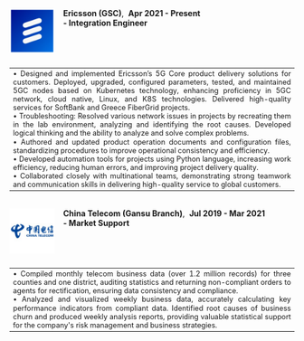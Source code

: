 <!-- Ericsson Section -->
<div style="display: flex; align-items: flex-start; margin-bottom: 25px;"> <!-- Keep align-items consistent -->
  <img src="static/assets/img/ericsson_logo.png" alt="Ericsson Logo" style="width: 80px; height: 80px; margin-right: 15px;"> <!-- Same margin-right -->
  <div>
    <strong>Ericsson (GSC)</strong>,&nbsp;&nbsp;<strong>Apr 2021 - Present</strong><br>
    <strong>- Integration Engineer</strong>
  </div>
</div>

<table>
<tr>
  <td style="font-size: 0.9em; line-height: 1.2em; text-align: justify;">
    • Designed and implemented Ericsson’s 5G Core product delivery solutions for customers. Deployed, upgraded, configured parameters, tested, and maintained 5GC nodes based on Kubernetes technology, enhancing proficiency in 5GC network, cloud native, Linux, and K8S technologies. Delivered high-quality services for SoftBank and Greece FiberGrid projects.<br>
    • Troubleshooting: Resolved various network issues in projects by recreating them in the lab environment, analyzing and identifying the root causes. Developed logical thinking and the ability to analyze and solve complex problems.<br>
    • Authored and updated product operation documents and configuration files, standardizing procedures to improve operational consistency and efficiency.<br>
    • Developed automation tools for projects using Python language, increasing work efficiency, reducing human errors, and improving project delivery quality.<br>
    • Collaborated closely with multinational teams, demonstrating strong teamwork and communication skills in delivering high-quality service to global customers.
  </td>
</tr>
</table>

<br>

<!-- China Telecom Section -->
<div style="display: flex; align-items: flex-start; margin-bottom: 25px;"> <!-- Keep align-items consistent -->
  <img src="static/assets/img/ct_logo.png" alt="China Telecom Logo" style="width: 80px; height: 80px; margin-right: 15px;"> <!-- Same margin-right -->
  <div>
    <strong>China Telecom (Gansu Branch)</strong>,&nbsp;&nbsp;<strong>Jul 2019 - Mar 2021</strong><br>
    <strong>- Market Support</strong>
  </div>
</div>

<table>
<tr>
  <td style="font-size: 0.9em; line-height: 1.2em; text-align: justify;">
    • Compiled monthly telecom business data (over 1.2 million records) for three counties and one district, auditing statistics and returning non-compliant orders to agents for rectification, ensuring data consistency and compliance.<br>
    • Analyzed and visualized weekly business data, accurately calculating key performance indicators from compliant data. Identified root causes of business churn and produced weekly analysis reports, providing valuable statistical support for the company's risk management and business strategies.
  </td>
</tr>
</table>
